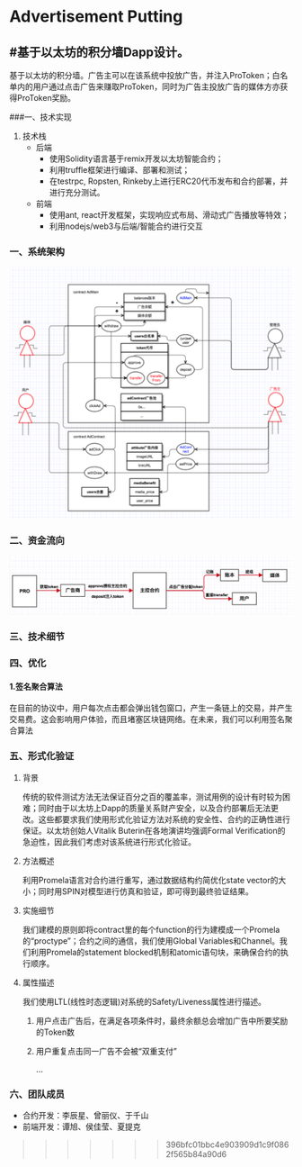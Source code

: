 # Advertisement Putting
#基于以太坊的积分墙Dapp设计。
-----

基于以太坊的积分墙。广告主可以在该系统中投放广告，并注入ProToken；白名单内的用户通过点击广告来赚取ProToken，同时为广告主投放广告的媒体方亦获得ProToken奖励。

###一、技术实现

1. 技术栈
   - 后端
     - 使用Solidity语言基于remix开发以太坊智能合约；
     - 利用truffle框架进行编译、部署和测试；
     - 在testrpc, Ropsten, Rinkeby上进行ERC20代币发布和合约部署，并进行充分测试。
   - 前端
     - 使用ant, react开发框架，实现响应式布局、滑动式广告播放等特效；
     - 利用nodejs/web3与后端/智能合约进行交互


### 一、系统架构

![flow2](flow2.png)

### 二、资金流向

![flow1](flow1.jpeg)

### 三、技术细节


### 四、优化

#### 1.签名聚合算法

在目前的协议中，用户每次点击都会弹出钱包窗口，产生一条链上的交易，并产生交易费。这会影响用户体验，而且堵塞区块链网络。在未来，我们可以利用签名聚合算法

### 五、形式化验证

1. 背景

   传统的软件测试方法无法保证百分之百的覆盖率，测试用例的设计有时较为困难；同时由于以太坊上Dapp的质量关系财产安全，以及合约部署后无法更改。这些都要求我们使用形式化验证方法对系统的安全性、合约的正确性进行保证。以太坊创始人Vitalik Buterin在各地演讲均强调Formal Verification的急迫性，因此我们考虑对该系统进行形式化验证。

2. 方法概述

   利用Promela语言对合约进行重写，通过数据结构约简优化state vector的大小；同时用SPIN对模型进行仿真和验证，即可得到最终验证结果。

3. 实施细节

   我们建模的原则即将contract里的每个function的行为建模成一个Promela的“proctype”；合约之间的通信，我们使用Global Variables和Channel。我们利用Promela的statement blocked机制和atomic语句块，来确保合约的执行顺序。

4. 属性描述

   我们使用LTL(线性时态逻辑)对系统的Safety/Liveness属性进行描述。

   1. 用户点击广告后，在满足各项条件时，最终余额总会增加广告中所要奖励的Token数

   2. 用户重复点击同一广告不会被“双重支付”

      ...

### 六、团队成员

- 合约开发：李辰星、曾丽仪、于千山
- 前端开发：谭旭、侯佳莹、夏提克
>>>>>>> 396bfc01bbc4e903909d1c9f0862f565b84a90d6
